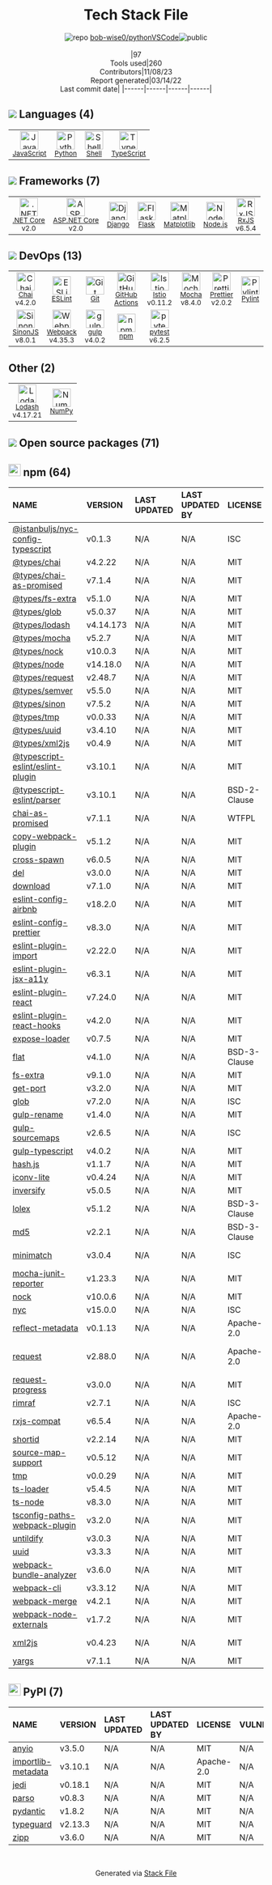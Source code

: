 <!--
--- Readme.md Snippet without images Start ---
## Tech Stack
bob-wise0/pythonVSCode is built on the following main stack:
- [Mocha](http://mochajs.org/) – Javascript Testing Framework
- [gulp](http://gulpjs.com/) – JS Build Tools / JS Task Runners
- [Python](https://www.python.org) – Languages
- [Django](https://www.djangoproject.com/) – Frameworks (Full Stack)
- [Node.js](http://nodejs.org/) – Frameworks (Full Stack)
- [JavaScript](https://developer.mozilla.org/en-US/docs/Web/JavaScript) – Languages
- [TypeScript](http://www.typescriptlang.org) – Languages
- [Webpack](http://webpack.js.org) – JS Build Tools / JS Task Runners
- [Chai](http://chaijs.com/) – Javascript Testing Framework
- [RxJS](http://reactivex.io/rxjs/) – Concurrency Frameworks
- [NumPy](http://www.numpy.org/) – Data Science Tools
- [Lodash](https://lodash.com) – Javascript Utilities & Libraries
- [Matplotlib](http://matplotlib.org) – Charting Libraries
- [ESLint](http://eslint.org/) – Code Review
- [SinonJS](http://sinonjs.org/) – Javascript Testing Framework
- [pytest](http://pytest.org/latest/) – Testing Frameworks
- [Shell](https://en.wikipedia.org/wiki/Shell_script) – Languages
- [Pylint](https://www.pylint.org/) – Code Review
- [.NET Core](https://docs.microsoft.com/en-us/dotnet/core/) – Frameworks (Full Stack)
- [Istio](https://istio.io/) – Microservices Tools
- [Prettier](https://prettier.io/) – Code Review
- [ASP.NET Core](docs.microsoft.com/en-us/aspnet/core/) – Frameworks (Full Stack)
- [GitHub Actions](https://github.com/features/actions) – Continuous Integration
- [Flask](http://flask.pocoo.org/) – Microframeworks (Backend)

Full tech stack [here](/techstack.md)
--- Readme.md Snippet without images End ---

--- Readme.md Snippet with images Start ---
## Tech Stack
bob-wise0/pythonVSCode is built on the following main stack:
- <img width='25' height='25' src='https://img.stackshare.io/service/832/mocha.png' alt='Mocha'/> [Mocha](http://mochajs.org/) – Javascript Testing Framework
- <img width='25' height='25' src='https://img.stackshare.io/service/844/iruTC031.png' alt='gulp'/> [gulp](http://gulpjs.com/) – JS Build Tools / JS Task Runners
- <img width='25' height='25' src='https://img.stackshare.io/service/993/pUBY5pVj.png' alt='Python'/> [Python](https://www.python.org) – Languages
- <img width='25' height='25' src='https://img.stackshare.io/service/994/4aGjtNQv.png' alt='Django'/> [Django](https://www.djangoproject.com/) – Frameworks (Full Stack)
- <img width='25' height='25' src='https://img.stackshare.io/service/1011/n1JRsFeB_400x400.png' alt='Node.js'/> [Node.js](http://nodejs.org/) – Frameworks (Full Stack)
- <img width='25' height='25' src='https://img.stackshare.io/service/1209/javascript.jpeg' alt='JavaScript'/> [JavaScript](https://developer.mozilla.org/en-US/docs/Web/JavaScript) – Languages
- <img width='25' height='25' src='https://img.stackshare.io/service/1612/bynNY5dJ.jpg' alt='TypeScript'/> [TypeScript](http://www.typescriptlang.org) – Languages
- <img width='25' height='25' src='https://img.stackshare.io/service/1682/IMG_4636.PNG' alt='Webpack'/> [Webpack](http://webpack.js.org) – JS Build Tools / JS Task Runners
- <img width='25' height='25' src='https://img.stackshare.io/service/1725/chai.png' alt='Chai'/> [Chai](http://chaijs.com/) – Javascript Testing Framework
- <img width='25' height='25' src='https://img.stackshare.io/service/1796/984368.png' alt='RxJS'/> [RxJS](http://reactivex.io/rxjs/) – Concurrency Frameworks
- <img width='25' height='25' src='https://img.stackshare.io/service/2179/default_332f874a2edb2686f578aa6389313efcea1eec41.png' alt='NumPy'/> [NumPy](http://www.numpy.org/) – Data Science Tools
- <img width='25' height='25' src='https://img.stackshare.io/service/2438/lodash.png' alt='Lodash'/> [Lodash](https://lodash.com) – Javascript Utilities & Libraries
- <img width='25' height='25' src='https://img.stackshare.io/service/2993/2DZC4KaA_400x400.jpg' alt='Matplotlib'/> [Matplotlib](http://matplotlib.org) – Charting Libraries
- <img width='25' height='25' src='https://img.stackshare.io/service/3337/Q4L7Jncy.jpg' alt='ESLint'/> [ESLint](http://eslint.org/) – Code Review
- <img width='25' height='25' src='https://img.stackshare.io/service/3509/logo.png' alt='SinonJS'/> [SinonJS](http://sinonjs.org/) – Javascript Testing Framework
- <img width='25' height='25' src='https://img.stackshare.io/service/4586/Lu99Qe0Z_400x400.png' alt='pytest'/> [pytest](http://pytest.org/latest/) – Testing Frameworks
- <img width='25' height='25' src='https://img.stackshare.io/service/4631/default_c2062d40130562bdc836c13dbca02d318205a962.png' alt='Shell'/> [Shell](https://en.wikipedia.org/wiki/Shell_script) – Languages
- <img width='25' height='25' src='https://img.stackshare.io/service/4837/py.jpg' alt='Pylint'/> [Pylint](https://www.pylint.org/) – Code Review
- <img width='25' height='25' src='https://img.stackshare.io/service/6403/default_91fc1f0ee315262794273aa1387eaf8fed8436e6.png' alt='.NET Core'/> [.NET Core](https://docs.microsoft.com/en-us/dotnet/core/) – Frameworks (Full Stack)
- <img width='25' height='25' src='https://img.stackshare.io/service/7028/AGpa5VZV.jpg' alt='Istio'/> [Istio](https://istio.io/) – Microservices Tools
- <img width='25' height='25' src='https://img.stackshare.io/service/7035/default_66f265943abed56bcdbfca1c866a4261b1fbb063.jpg' alt='Prettier'/> [Prettier](https://prettier.io/) – Code Review
- <img width='25' height='25' src='https://img.stackshare.io/service/11331/asp.net-core.png' alt='ASP.NET Core'/> [ASP.NET Core](docs.microsoft.com/en-us/aspnet/core/) – Frameworks (Full Stack)
- <img width='25' height='25' src='https://img.stackshare.io/service/11563/actions.png' alt='GitHub Actions'/> [GitHub Actions](https://github.com/features/actions) – Continuous Integration
- <img width='25' height='25' src='https://img-dev.stackshare.io/service/1001/default_6d109315b60108628b7cd3e159b84645c31ef0e2.png' alt='Flask'/> [Flask](http://flask.pocoo.org/) – Microframeworks (Backend)

Full tech stack [here](/techstack.md)
--- Readme.md Snippet with images End ---
-->
<div align="center">

# Tech Stack File
![](https://img.stackshare.io/repo.svg "repo") [bob-wise0/pythonVSCode](https://github.com/bob-wise0/pythonVSCode)![](https://img.stackshare.io/public_badge.svg "public")
<br/><br/>
|97<br/>Tools used|260<br/>Contributors|11/08/23 <br/>Report generated|03/14/22<br/>Last commit date|
|------|------|------|------|
</div>

## <img src='https://img.stackshare.io/languages.svg'/> Languages (4)
<table><tr>
  <td align='center'>
  <img width='36' height='36' src='https://img.stackshare.io/service/1209/javascript.jpeg' alt='JavaScript'>
  <br>
  <sub><a href="https://developer.mozilla.org/en-US/docs/Web/JavaScript">JavaScript</a></sub>
  <br>
  <sub></sub>
</td>

<td align='center'>
  <img width='36' height='36' src='https://img.stackshare.io/service/993/pUBY5pVj.png' alt='Python'>
  <br>
  <sub><a href="https://www.python.org">Python</a></sub>
  <br>
  <sub></sub>
</td>

<td align='center'>
  <img width='36' height='36' src='https://img.stackshare.io/service/4631/default_c2062d40130562bdc836c13dbca02d318205a962.png' alt='Shell'>
  <br>
  <sub><a href="https://en.wikipedia.org/wiki/Shell_script">Shell</a></sub>
  <br>
  <sub></sub>
</td>

<td align='center'>
  <img width='36' height='36' src='https://img.stackshare.io/service/1612/bynNY5dJ.jpg' alt='TypeScript'>
  <br>
  <sub><a href="http://www.typescriptlang.org">TypeScript</a></sub>
  <br>
  <sub></sub>
</td>

</tr>
</table>

## <img src='https://img.stackshare.io/frameworks.svg'/> Frameworks (7)
<table><tr>
  <td align='center'>
  <img width='36' height='36' src='https://img.stackshare.io/service/6403/default_91fc1f0ee315262794273aa1387eaf8fed8436e6.png' alt='.NET Core'>
  <br>
  <sub><a href="https://docs.microsoft.com/en-us/dotnet/core/">.NET Core</a></sub>
  <br>
  <sub>v2.0</sub>
</td>

<td align='center'>
  <img width='36' height='36' src='https://img.stackshare.io/service/11331/asp.net-core.png' alt='ASP.NET Core'>
  <br>
  <sub><a href="docs.microsoft.com/en-us/aspnet/core/">ASP.NET Core</a></sub>
  <br>
  <sub>v2.0</sub>
</td>

<td align='center'>
  <img width='36' height='36' src='https://img.stackshare.io/service/994/4aGjtNQv.png' alt='Django'>
  <br>
  <sub><a href="https://www.djangoproject.com/">Django</a></sub>
  <br>
  <sub></sub>
</td>

<td align='center'>
  <img width='36' height='36' src='https://img-dev.stackshare.io/service/1001/default_6d109315b60108628b7cd3e159b84645c31ef0e2.png' alt='Flask'>
  <br>
  <sub><a href="http://flask.pocoo.org/">Flask</a></sub>
  <br>
  <sub></sub>
</td>

<td align='center'>
  <img width='36' height='36' src='https://img.stackshare.io/service/2993/2DZC4KaA_400x400.jpg' alt='Matplotlib'>
  <br>
  <sub><a href="http://matplotlib.org">Matplotlib</a></sub>
  <br>
  <sub></sub>
</td>

<td align='center'>
  <img width='36' height='36' src='https://img.stackshare.io/service/1011/n1JRsFeB_400x400.png' alt='Node.js'>
  <br>
  <sub><a href="http://nodejs.org/">Node.js</a></sub>
  <br>
  <sub></sub>
</td>

<td align='center'>
  <img width='36' height='36' src='https://img.stackshare.io/service/1796/984368.png' alt='RxJS'>
  <br>
  <sub><a href="http://reactivex.io/rxjs/">RxJS</a></sub>
  <br>
  <sub>v6.5.4</sub>
</td>

</tr>
</table>

## <img src='https://img.stackshare.io/devops.svg'/> DevOps (13)
<table><tr>
  <td align='center'>
  <img width='36' height='36' src='https://img.stackshare.io/service/1725/chai.png' alt='Chai'>
  <br>
  <sub><a href="http://chaijs.com/">Chai</a></sub>
  <br>
  <sub>v4.2.0</sub>
</td>

<td align='center'>
  <img width='36' height='36' src='https://img.stackshare.io/service/3337/Q4L7Jncy.jpg' alt='ESLint'>
  <br>
  <sub><a href="http://eslint.org/">ESLint</a></sub>
  <br>
  <sub></sub>
</td>

<td align='center'>
  <img width='36' height='36' src='https://img.stackshare.io/service/1046/git.png' alt='Git'>
  <br>
  <sub><a href="http://git-scm.com/">Git</a></sub>
  <br>
  <sub></sub>
</td>

<td align='center'>
  <img width='36' height='36' src='https://img.stackshare.io/service/11563/actions.png' alt='GitHub Actions'>
  <br>
  <sub><a href="https://github.com/features/actions">GitHub Actions</a></sub>
  <br>
  <sub></sub>
</td>

<td align='center'>
  <img width='36' height='36' src='https://img.stackshare.io/service/7028/AGpa5VZV.jpg' alt='Istio'>
  <br>
  <sub><a href="https://istio.io/">Istio</a></sub>
  <br>
  <sub>v0.11.2</sub>
</td>

<td align='center'>
  <img width='36' height='36' src='https://img.stackshare.io/service/832/mocha.png' alt='Mocha'>
  <br>
  <sub><a href="http://mochajs.org/">Mocha</a></sub>
  <br>
  <sub>v8.4.0</sub>
</td>

<td align='center'>
  <img width='36' height='36' src='https://img.stackshare.io/service/7035/default_66f265943abed56bcdbfca1c866a4261b1fbb063.jpg' alt='Prettier'>
  <br>
  <sub><a href="https://prettier.io/">Prettier</a></sub>
  <br>
  <sub>v2.0.2</sub>
</td>

<td align='center'>
  <img width='36' height='36' src='https://img.stackshare.io/service/4837/py.jpg' alt='Pylint'>
  <br>
  <sub><a href="https://www.pylint.org/">Pylint</a></sub>
  <br>
  <sub></sub>
</td>

</tr>
<tr>
  <td align='center'>
  <img width='36' height='36' src='https://img.stackshare.io/service/3509/logo.png' alt='SinonJS'>
  <br>
  <sub><a href="http://sinonjs.org/">SinonJS</a></sub>
  <br>
  <sub>v8.0.1</sub>
</td>

<td align='center'>
  <img width='36' height='36' src='https://img.stackshare.io/service/1682/IMG_4636.PNG' alt='Webpack'>
  <br>
  <sub><a href="http://webpack.js.org">Webpack</a></sub>
  <br>
  <sub>v4.35.3</sub>
</td>

<td align='center'>
  <img width='36' height='36' src='https://img.stackshare.io/service/844/iruTC031.png' alt='gulp'>
  <br>
  <sub><a href="http://gulpjs.com/">gulp</a></sub>
  <br>
  <sub>v4.0.2</sub>
</td>

<td align='center'>
  <img width='36' height='36' src='https://img.stackshare.io/service/1120/lejvzrnlpb308aftn31u.png' alt='npm'>
  <br>
  <sub><a href="https://www.npmjs.com/">npm</a></sub>
  <br>
  <sub></sub>
</td>

<td align='center'>
  <img width='36' height='36' src='https://img.stackshare.io/service/4586/Lu99Qe0Z_400x400.png' alt='pytest'>
  <br>
  <sub><a href="http://pytest.org/latest/">pytest</a></sub>
  <br>
  <sub>v6.2.5</sub>
</td>

</tr>
</table>

## Other (2)
<table><tr>
  <td align='center'>
  <img width='36' height='36' src='https://img.stackshare.io/service/2438/lodash.png' alt='Lodash'>
  <br>
  <sub><a href="https://lodash.com">Lodash</a></sub>
  <br>
  <sub>v4.17.21</sub>
</td>

<td align='center'>
  <img width='36' height='36' src='https://img.stackshare.io/service/2179/default_332f874a2edb2686f578aa6389313efcea1eec41.png' alt='NumPy'>
  <br>
  <sub><a href="http://www.numpy.org/">NumPy</a></sub>
  <br>
  <sub></sub>
</td>

</tr>
</table>


## <img src='https://img.stackshare.io/group.svg' /> Open source packages (71)</h2>

## <img width='24' height='24' src='https://img.stackshare.io/service/1120/lejvzrnlpb308aftn31u.png'/> npm (64)

|NAME|VERSION|LAST UPDATED|LAST UPDATED BY|LICENSE|VULNERABILITIES|
|:------|:------|:------|:------|:------|:------|
|[@istanbuljs/nyc-config-typescript](https://www.npmjs.com/@istanbuljs/nyc-config-typescript)|v0.1.3|N/A|N/A |ISC|N/A|
|[@types/chai](https://www.npmjs.com/@types/chai)|v4.2.22|N/A|N/A |MIT|N/A|
|[@types/chai-as-promised](https://www.npmjs.com/@types/chai-as-promised)|v7.1.4|N/A|N/A |MIT|N/A|
|[@types/fs-extra](https://www.npmjs.com/@types/fs-extra)|v5.1.0|N/A|N/A |MIT|N/A|
|[@types/glob](https://www.npmjs.com/@types/glob)|v5.0.37|N/A|N/A |MIT|N/A|
|[@types/lodash](https://www.npmjs.com/@types/lodash)|v4.14.173|N/A|N/A |MIT|N/A|
|[@types/mocha](https://www.npmjs.com/@types/mocha)|v5.2.7|N/A|N/A |MIT|N/A|
|[@types/nock](https://www.npmjs.com/@types/nock)|v10.0.3|N/A|N/A |MIT|N/A|
|[@types/node](https://www.npmjs.com/@types/node)|v14.18.0|N/A|N/A |MIT|N/A|
|[@types/request](https://www.npmjs.com/@types/request)|v2.48.7|N/A|N/A |MIT|N/A|
|[@types/semver](https://www.npmjs.com/@types/semver)|v5.5.0|N/A|N/A |MIT|N/A|
|[@types/sinon](https://www.npmjs.com/@types/sinon)|v7.5.2|N/A|N/A |MIT|N/A|
|[@types/tmp](https://www.npmjs.com/@types/tmp)|v0.0.33|N/A|N/A |MIT|N/A|
|[@types/uuid](https://www.npmjs.com/@types/uuid)|v3.4.10|N/A|N/A |MIT|N/A|
|[@types/xml2js](https://www.npmjs.com/@types/xml2js)|v0.4.9|N/A|N/A |MIT|N/A|
|[@typescript-eslint/eslint-plugin](https://www.npmjs.com/@typescript-eslint/eslint-plugin)|v3.10.1|N/A|N/A |MIT|N/A|
|[@typescript-eslint/parser](https://www.npmjs.com/@typescript-eslint/parser)|v3.10.1|N/A|N/A |BSD-2-Clause|N/A|
|[chai-as-promised](https://www.npmjs.com/chai-as-promised)|v7.1.1|N/A|N/A |WTFPL|N/A|
|[copy-webpack-plugin](https://www.npmjs.com/copy-webpack-plugin)|v5.1.2|N/A|N/A |MIT|N/A|
|[cross-spawn](https://www.npmjs.com/cross-spawn)|v6.0.5|N/A|N/A |MIT|N/A|
|[del](https://www.npmjs.com/del)|v3.0.0|N/A|N/A |MIT|N/A|
|[download](https://www.npmjs.com/download)|v7.1.0|N/A|N/A |MIT|N/A|
|[eslint-config-airbnb](https://www.npmjs.com/eslint-config-airbnb)|v18.2.0|N/A|N/A |MIT|N/A|
|[eslint-config-prettier](https://www.npmjs.com/eslint-config-prettier)|v8.3.0|N/A|N/A |MIT|N/A|
|[eslint-plugin-import](https://www.npmjs.com/eslint-plugin-import)|v2.22.0|N/A|N/A |MIT|N/A|
|[eslint-plugin-jsx-a11y](https://www.npmjs.com/eslint-plugin-jsx-a11y)|v6.3.1|N/A|N/A |MIT|N/A|
|[eslint-plugin-react](https://www.npmjs.com/eslint-plugin-react)|v7.24.0|N/A|N/A |MIT|N/A|
|[eslint-plugin-react-hooks](https://www.npmjs.com/eslint-plugin-react-hooks)|v4.2.0|N/A|N/A |MIT|N/A|
|[expose-loader](https://www.npmjs.com/expose-loader)|v0.7.5|N/A|N/A |MIT|N/A|
|[flat](https://www.npmjs.com/flat)|v4.1.0|N/A|N/A |BSD-3-Clause|[CVE-2020-36632](https://github.com/advisories/GHSA-2j2x-2gpw-g8fm) (Critical)|
|[fs-extra](https://www.npmjs.com/fs-extra)|v9.1.0|N/A|N/A |MIT|N/A|
|[get-port](https://www.npmjs.com/get-port)|v3.2.0|N/A|N/A |MIT|N/A|
|[glob](https://www.npmjs.com/glob)|v7.2.0|N/A|N/A |ISC|N/A|
|[gulp-rename](https://www.npmjs.com/gulp-rename)|v1.4.0|N/A|N/A |MIT|N/A|
|[gulp-sourcemaps](https://www.npmjs.com/gulp-sourcemaps)|v2.6.5|N/A|N/A |ISC|N/A|
|[gulp-typescript](https://www.npmjs.com/gulp-typescript)|v4.0.2|N/A|N/A |MIT|N/A|
|[hash.js](https://www.npmjs.com/hash.js)|v1.1.7|N/A|N/A |MIT|N/A|
|[iconv-lite](https://www.npmjs.com/iconv-lite)|v0.4.24|N/A|N/A |MIT|N/A|
|[inversify](https://www.npmjs.com/inversify)|v5.0.5|N/A|N/A |MIT|N/A|
|[lolex](https://www.npmjs.com/lolex)|v5.1.2|N/A|N/A |BSD-3-Clause|N/A|
|[md5](https://www.npmjs.com/md5)|v2.2.1|N/A|N/A |BSD-3-Clause|N/A|
|[minimatch](https://www.npmjs.com/minimatch)|v3.0.4|N/A|N/A |ISC|[CVE-2022-3517](https://github.com/advisories/GHSA-f8q6-p94x-37v3) (High)|
|[mocha-junit-reporter](https://www.npmjs.com/mocha-junit-reporter)|v1.23.3|N/A|N/A |MIT|N/A|
|[nock](https://www.npmjs.com/nock)|v10.0.6|N/A|N/A |MIT|N/A|
|[nyc](https://www.npmjs.com/nyc)|v15.0.0|N/A|N/A |ISC|N/A|
|[reflect-metadata](https://www.npmjs.com/reflect-metadata)|v0.1.13|N/A|N/A |Apache-2.0|N/A|
|[request](https://www.npmjs.com/request)|v2.88.0|N/A|N/A |Apache-2.0|[CVE-2023-28155](https://github.com/advisories/GHSA-p8p7-x288-28g6) (Moderate)|
|[request-progress](https://www.npmjs.com/request-progress)|v3.0.0|N/A|N/A |MIT|N/A|
|[rimraf](https://www.npmjs.com/rimraf)|v2.7.1|N/A|N/A |ISC|N/A|
|[rxjs-compat](https://www.npmjs.com/rxjs-compat)|v6.5.4|N/A|N/A |Apache-2.0|N/A|
|[shortid](https://www.npmjs.com/shortid)|v2.2.14|N/A|N/A |MIT|N/A|
|[source-map-support](https://www.npmjs.com/source-map-support)|v0.5.12|N/A|N/A |MIT|N/A|
|[tmp](https://www.npmjs.com/tmp)|v0.0.29|N/A|N/A |MIT|N/A|
|[ts-loader](https://www.npmjs.com/ts-loader)|v5.4.5|N/A|N/A |MIT|N/A|
|[ts-node](https://www.npmjs.com/ts-node)|v8.3.0|N/A|N/A |MIT|N/A|
|[tsconfig-paths-webpack-plugin](https://www.npmjs.com/tsconfig-paths-webpack-plugin)|v3.2.0|N/A|N/A |MIT|N/A|
|[untildify](https://www.npmjs.com/untildify)|v3.0.3|N/A|N/A |MIT|N/A|
|[uuid](https://www.npmjs.com/uuid)|v3.3.3|N/A|N/A |MIT|N/A|
|[webpack-bundle-analyzer](https://www.npmjs.com/webpack-bundle-analyzer)|v3.6.0|N/A|N/A |MIT|N/A|
|[webpack-cli](https://www.npmjs.com/webpack-cli)|v3.3.12|N/A|N/A |MIT|N/A|
|[webpack-merge](https://www.npmjs.com/webpack-merge)|v4.2.1|N/A|N/A |MIT|N/A|
|[webpack-node-externals](https://www.npmjs.com/webpack-node-externals)|v1.7.2|N/A|N/A |MIT|N/A|
|[xml2js](https://www.npmjs.com/xml2js)|v0.4.23|N/A|N/A |MIT|[CVE-2023-0842](https://github.com/advisories/GHSA-776f-qx25-q3cc) (Moderate)|
|[yargs](https://www.npmjs.com/yargs)|v7.1.1|N/A|N/A |MIT|N/A|


## <img width='24' height='24' src='https://img.stackshare.io/service/12572/-RIWgodF_400x400.jpg'/> PyPI (7)

|NAME|VERSION|LAST UPDATED|LAST UPDATED BY|LICENSE|VULNERABILITIES|
|:------|:------|:------|:------|:------|:------|
|[anyio](https://pypi.org/anyio)|v3.5.0|N/A|N/A |MIT|N/A|
|[importlib-metadata](https://pypi.org/importlib-metadata)|v3.10.1|N/A|N/A |Apache-2.0|N/A|
|[jedi](https://pypi.org/jedi)|v0.18.1|N/A|N/A |MIT|N/A|
|[parso](https://pypi.org/parso)|v0.8.3|N/A|N/A |MIT|N/A|
|[pydantic](https://pypi.org/pydantic)|v1.8.2|N/A|N/A |MIT|N/A|
|[typeguard](https://pypi.org/typeguard)|v2.13.3|N/A|N/A |MIT|N/A|
|[zipp](https://pypi.org/zipp)|v3.6.0|N/A|N/A |MIT|N/A|

<br/>
<div align='center'>

Generated via [Stack File](https://github.com/apps/stack-file)
